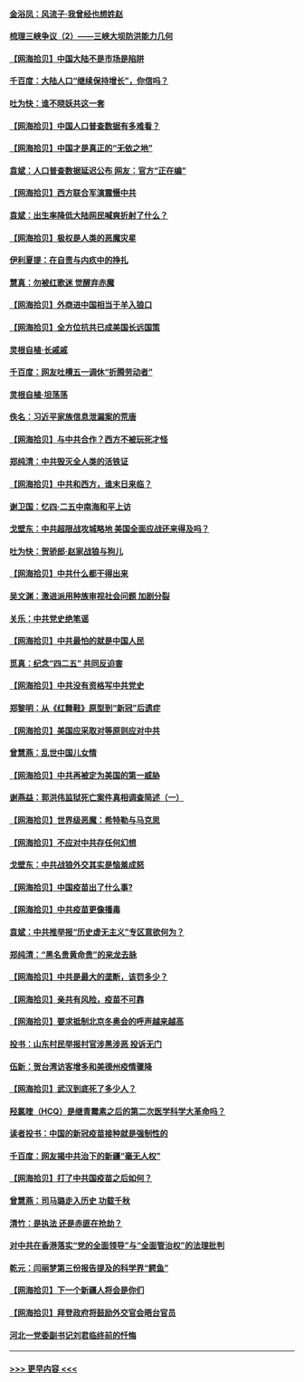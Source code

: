 #### [金浴凤：风流子‧我曾经也想姓赵](../pages/nsc993/n12920911.md?t=05040002) 
#### [梳理三峡争议（2）——三峡大坝防洪能力几何](../pages/nsc993/n12920173.md?t=05040002) 
#### [【网海拾贝】中国大陆不是市场是陷阱](../pages/nsc993/n12920143.md?t=05040002) 
#### [千百度：大陆人口“继续保持增长”，你信吗？](../pages/nsc993/n12918946.md?t=05040002) 
#### [吐为快：谁不晓妖共这一套](../pages/nsc993/n12918941.md?t=05040002) 
#### [【网海拾贝】中国人口普查数据有多难看？](../pages/nsc993/n12917822.md?t=05040002) 
#### [【网海拾贝】中国才是真正的“无依之地”](../pages/nsc993/n12915845.md?t=05040002) 
#### [袁斌：人口普查数据延迟公布 网友：官方“正在编”](../pages/nsc993/n12915748.md?t=05040002) 
#### [【网海拾贝】西方联合军演震慑中共](../pages/nsc993/n12913466.md?t=05040002) 
#### [袁斌：出生率降低大陆网民喊爽折射了什么？](../pages/nsc993/n12913365.md?t=05040002) 
#### [【网海拾贝】极权是人类的恶魔灾星](../pages/nsc993/n12910697.md?t=05040002) 
#### [伊利夏提：在自责与内疚中的挣扎](../pages/nsc993/n12910493.md?t=05040002) 
#### [慧真：勿被红歌迷 觉醒弃赤魔](../pages/nsc993/n12910485.md?t=05040002) 
#### [【网海拾贝】外商进中国相当于羊入狼口](../pages/nsc993/n12908274.md?t=05040002) 
#### [【网海拾贝】全方位抗共已成美国长远国策](../pages/nsc993/n12906878.md?t=05040002) 
#### [灵根自植‧长戚戚](../pages/nsc993/n12905585.md?t=05040002) 
#### [千百度：网友吐槽五一调休“折腾劳动者”](../pages/nsc993/n12905934.md?t=05040002) 
#### [灵根自植‧坦荡荡](../pages/nsc993/n12905562.md?t=05040002) 
#### [佚名：习近平家族信息泄漏案的荒唐](../pages/nsc993/n12904705.md?t=05040002) 
#### [【网海拾贝】与中共合作？西方不被玩死才怪](../pages/nsc993/n12903873.md?t=05040002) 
#### [郑纯清：中共毁灭全人类的活铁证](../pages/nsc993/n12903785.md?t=05040002) 
#### [【网海拾贝】中共和西方，谁末日来临？](../pages/nsc993/n12903482.md?t=05040002) 
#### [谢卫国：忆四‧二五中南海和平上访](../pages/nsc993/n12902192.md?t=05040002) 
#### [戈壁东：中共超限战攻城略地 美国全面应战还来得及吗？](../pages/nsc993/n12902297.md?t=05040002) 
#### [吐为快：贺骄郎‧赵家战狼与狗儿](../pages/nsc993/n12902280.md?t=05040002) 
#### [【网海拾贝】中共什么都干得出来](../pages/nsc993/n12897500.md?t=05040002) 
#### [吴文渊：激进派用种族审视社会问题 加剧分裂](../pages/nsc993/n12893881.md?t=05040002) 
#### [关乐：中共党史绝笔谣](../pages/nsc993/n12897270.md?t=05040002) 
#### [【网海拾贝】中共最怕的就是中国人民](../pages/nsc993/n12894705.md?t=05040002) 
#### [觅真：纪念“四二五” 共同反迫害](../pages/nsc993/n12894553.md?t=05040002) 
#### [【网海拾贝】中共没有资格写中共党史](../pages/nsc993/n12892231.md?t=05040002) 
#### [郑黎明：从《红舞鞋》原型到“新冠”后遗症](../pages/nsc993/n12890469.md?t=05040002) 
#### [【网海拾贝】美国应采取对等原则应对中共](../pages/nsc993/n12889176.md?t=05040002) 
#### [曾慧燕：乱世中国儿女情](../pages/nsc993/n12887931.md?t=05040002) 
#### [【网海拾贝】中共再被定为美国的第一威胁](../pages/nsc993/n12887580.md?t=05040002) 
#### [谢燕益：郭洪伟监狱死亡案件真相调查简述（一）](../pages/nsc993/n12885648.md?t=05040002) 
#### [【网海拾贝】世界级恶魔：希特勒与马克思](../pages/nsc993/n12884062.md?t=05040002) 
#### [【网海拾贝】不应对中共存任何幻想](../pages/nsc993/n12881460.md?t=05040002) 
#### [戈壁东：中共战狼外交其实是恼羞成怒](../pages/nsc993/n12880392.md?t=05040002) 
#### [【网海拾贝】中国疫苗出了什么事?](../pages/nsc993/n12879124.md?t=05040002) 
#### [【网海拾贝】中共疫苗更像播毒](../pages/nsc993/n12876631.md?t=05040002) 
#### [袁斌：中共推举报“历史虚无主义”专区意欲何为？](../pages/nsc993/n12876530.md?t=05040002) 
#### [郑纯清：“黑名贵黄命贵”的来龙去脉](../pages/nsc993/n12875589.md?t=05040002) 
#### [【网海拾贝】中共是最大的垄断，该罚多少？](../pages/nsc993/n12874006.md?t=05040002) 
#### [【网海拾贝】亲共有风险，疫苗不可靠](../pages/nsc993/n12872224.md?t=05040002) 
#### [【网海拾贝】要求抵制北京冬奥会的呼声越来越高](../pages/nsc993/n12868962.md?t=05040002) 
#### [投书：山东村民举报村官涉黑涉恶 投诉无门](../pages/nsc993/n12869726.md?t=05040002) 
#### [伍新：贺台湾访客增多和美德州疫情骤降](../pages/nsc993/n12865651.md?t=05040002) 
#### [【网海拾贝】武汉到底死了多少人？](../pages/nsc993/n12863707.md?t=05040002) 
#### [羟氯喹（HCQ）是继青霉素之后的第二次医学科学大革命吗？](../pages/nsc993/n12638564.md?t=05040002) 
#### [读者投书：中国的新冠疫苗接种就是强制性的](../pages/nsc993/n12859932.md?t=05040002) 
#### [千百度：网友揭中共治下的新疆“毫无人权”](../pages/nsc993/n12858385.md?t=05040002) 
#### [【网海拾贝】打了中共国疫苗之后如何？](../pages/nsc993/n12857866.md?t=05040002) 
#### [曾慧燕：司马璐走入历史 功载千秋](../pages/nsc993/n12856996.md?t=05040002) 
#### [清竹：是执法 还是赤匪在抢劫？](../pages/nsc993/n12856952.md?t=05040002) 
#### [对中共在香港落实“党的全面领导”与“全面管治权”的法理批判](../pages/nsc993/n12856929.md?t=05040002) 
#### [乾元：闫丽梦第三份报告提及的科学界“鳄鱼”](../pages/nsc993/n12855985.md?t=05040002) 
#### [【网海拾贝】下一个新疆人将会是你们](../pages/nsc993/n12855864.md?t=05040002) 
#### [【网海拾贝】拜登政府将鼓励外交官会晤台官员](../pages/nsc993/n12853615.md?t=05040002) 
#### [河北一党委副书记刘君临终前的忏悔](../pages/nsc993/n12849420.md?t=05040002) 

----
#### [ >>> 更早内容 <<< ](../indexes/nsc993-earlier.md)
